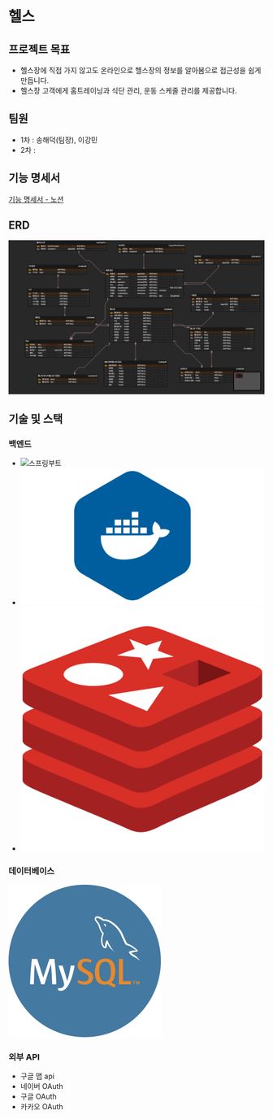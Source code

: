
# 헬스
## 프로젝트 목표
- 헬스장에 직접 가지 않고도 온라인으로 헬스장의 정보를 알아봄으로 접근성을 쉽게 만듭니다. 
- 헬스장 고객에게 홈트레이닝과 식단 관리, 운동 스케줄 관리를 제공합니다.

## 팀원
 - 1차 : 송해덕(팀장), 이강민
 - 2차 :

## 기능 명세서
[기능 명세서 - 노션](https://www.notion.so/native/4-f31cac450ed14448a1f58802cb9fef5d?pvs=4&deepLinkOpenNewTab=true)

## ERD
![ERD](./엔티티.png)

## 기술 및 스택

### 백엔드
- ![스프링부트](./스프링부트.jpeg)
- ![도커](./docker.png)
- ![레디스](./redis.png)

### 데이터베이스
![MySQL](./mysql.png)

### 외부 API
- 구글 맵 api
- 네이버 OAuth
- 구글 OAuth
- 카카오 OAuth



